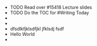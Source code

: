 - TODO  Read over #15418 Lecture slides
- TODO Do the TOC for #Writing Today
-
-
- dfsdlkfjklsdfjkl jfklsdj fsdf
- Hello World
-